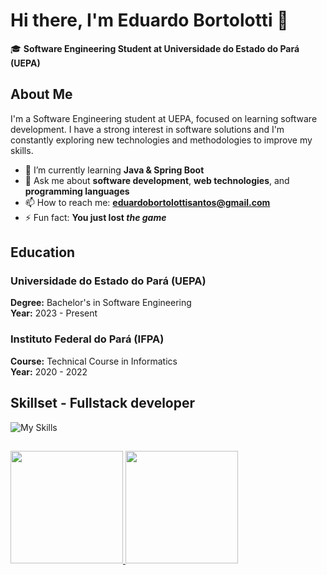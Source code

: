 # Hi there, I'm Eduardo Bortolotti 👋

🎓 **Software Engineering Student at Universidade do Estado do Pará (UEPA)**


## About Me

I'm a Software Engineering student at UEPA, focused on learning software development. I have a strong interest in software solutions and I'm constantly exploring new technologies and methodologies to improve my skills.

- 🌱 I’m currently learning **Java & Spring Boot**
- 💬 Ask me about **software development**, **web technologies**, and **programming languages**
- 📫 How to reach me: **eduardobortolottisantos@gmail.com**
- ⚡ Fun fact: **You just lost *the game***


## Education

### Universidade do Estado do Pará (UEPA)
**Degree:** Bachelor's in Software Engineering  
**Year:** 2023 - Present

### Instituto Federal do Pará (IFPA)
**Course:** Technical Course in Informatics  
**Year:** 2020 - 2022  

## Skillset - Fullstack developer

![My Skills](https://skillicons.dev/icons?i=git,js,bootstrap,nodejs,express,react,java,typescript,python,postgres,mysql,postman)

##  

<div>
<a href="https://github.com/eduardobortolotti1/">
<img loading="lazy" height="180em" src="https://github-readme-stats.vercel.app/api/top-langs/?username=eduardobortolotti1&layout=compact&langs_count=7&theme=dracula"/>
<img loading="lazy" height="180em" src="https://github-readme-stats.vercel.app/api?username=eduardobortolotti1&show_icons=true&theme=dracula&include_all_commits=true&count_private=true"/>
</div>
